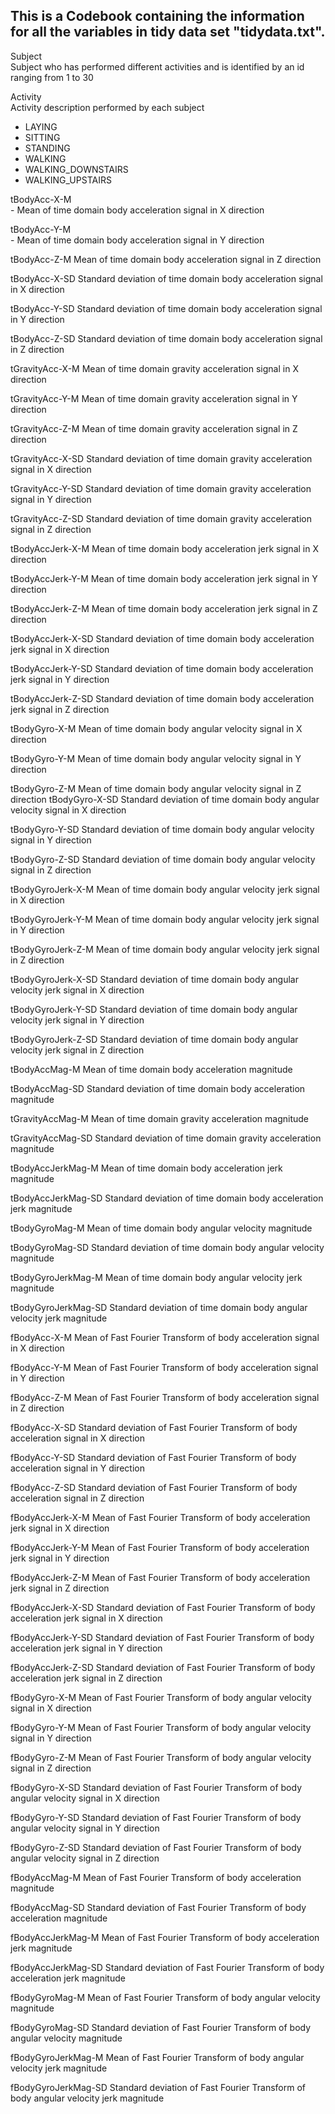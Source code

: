 ## This is a Codebook containing the information for all the variables in tidy data set "tidydata.txt".


Subject <br>
			Subject who has performed different activities and is identified by an id ranging from 1 to 30<br>


Activity<br>
			  Activity description performed by each subject<br>
* LAYING
* SITTING
* STANDING
* WALKING
* WALKING_DOWNSTAIRS
* WALKING_UPSTAIRS

tBodyAcc-X-M <br>
	- Mean of time domain body acceleration signal in X direction 

tBodyAcc-Y-M <br>
	- Mean of time domain body acceleration signal in Y direction

tBodyAcc-Z-M 
		Mean of time domain body acceleration signal in Z direction

tBodyAcc-X-SD 
		Standard deviation of time domain body acceleration signal in X direction

tBodyAcc-Y-SD 
		Standard deviation of time domain body acceleration signal in Y direction

tBodyAcc-Z-SD 
		Standard deviation of time domain body acceleration signal in Z direction

tGravityAcc-X-M 
		Mean of time domain gravity acceleration signal in X direction

tGravityAcc-Y-M 
		Mean of time domain gravity acceleration signal in Y direction

tGravityAcc-Z-M 
		Mean of time domain gravity acceleration signal in Z direction

tGravityAcc-X-SD 
		Standard deviation of time domain gravity acceleration signal in X direction

tGravityAcc-Y-SD 
		Standard deviation of time domain gravity acceleration signal in Y direction

tGravityAcc-Z-SD 
		Standard deviation of time domain gravity acceleration signal in Z direction

tBodyAccJerk-X-M 
		Mean of time domain body acceleration jerk signal in X direction

tBodyAccJerk-Y-M 
		Mean of time domain body acceleration jerk signal in Y direction

tBodyAccJerk-Z-M 
 		Mean of time domain body acceleration jerk signal in Z direction

tBodyAccJerk-X-SD 
		Standard deviation of time domain body acceleration jerk signal in X direction

tBodyAccJerk-Y-SD 
		Standard deviation of time domain body acceleration jerk signal in Y direction

tBodyAccJerk-Z-SD 
		Standard deviation of time domain body acceleration jerk signal in Z direction

tBodyGyro-X-M 
		Mean of time domain body angular velocity signal in X direction

tBodyGyro-Y-M 
		Mean of time domain body angular velocity signal in Y direction

tBodyGyro-Z-M 
		Mean of time domain body angular velocity signal in Z direction
										tBodyGyro-X-SD 
		Standard deviation of time domain body angular velocity signal in X direction

tBodyGyro-Y-SD 
		Standard deviation of time domain body angular velocity signal in Y direction

tBodyGyro-Z-SD 
		Standard deviation of time domain body angular velocity signal in Z direction

tBodyGyroJerk-X-M 
		Mean of time domain body angular velocity jerk signal in X direction

tBodyGyroJerk-Y-M 
		Mean of time domain body angular velocity jerk signal in Y direction

tBodyGyroJerk-Z-M 
		Mean of time domain body angular velocity jerk signal in Z direction

tBodyGyroJerk-X-SD 
		Standard deviation of time domain body angular velocity jerk signal in X direction

tBodyGyroJerk-Y-SD 
		Standard deviation of time domain body angular velocity jerk signal in Y direction

tBodyGyroJerk-Z-SD 
		Standard deviation of time domain body angular velocity jerk signal in Z direction

tBodyAccMag-M 
		Mean of time domain body acceleration magnitude

tBodyAccMag-SD
		Standard deviation of time domain body acceleration magnitude

tGravityAccMag-M 
		Mean of time domain gravity acceleration magnitude

tGravityAccMag-SD
		Standard deviation of time domain gravity acceleration magnitude

tBodyAccJerkMag-M 
		Mean of time domain body acceleration jerk magnitude

tBodyAccJerkMag-SD
		Standard deviation of time domain body acceleration jerk magnitude

tBodyGyroMag-M 
		Mean of time domain body angular velocity magnitude

tBodyGyroMag-SD
		Standard deviation of time domain body angular velocity magnitude

tBodyGyroJerkMag-M 
		Mean of time domain body angular velocity jerk magnitude

tBodyGyroJerkMag-SD
		Standard deviation of time domain body angular velocity jerk magnitude

fBodyAcc-X-M 
		Mean of Fast Fourier Transform of body acceleration signal in X direction

fBodyAcc-Y-M 
		Mean of Fast Fourier Transform of body acceleration signal in Y direction

fBodyAcc-Z-M 
		Mean of Fast Fourier Transform of body acceleration signal in Z direction

fBodyAcc-X-SD 
		Standard deviation of Fast Fourier Transform of body acceleration signal in X direction

fBodyAcc-Y-SD 
		Standard deviation of Fast Fourier Transform of body acceleration signal in Y direction

fBodyAcc-Z-SD 
		Standard deviation of Fast Fourier Transform of body acceleration signal in Z direction

fBodyAccJerk-X-M 
		Mean of Fast Fourier Transform of body acceleration jerk signal in X direction

fBodyAccJerk-Y-M 
		Mean of Fast Fourier Transform of body acceleration jerk signal in Y direction

fBodyAccJerk-Z-M 
		Mean of Fast Fourier Transform of body acceleration jerk signal in Z direction

fBodyAccJerk-X-SD 
		Standard deviation of Fast Fourier Transform of body acceleration jerk signal in X direction

fBodyAccJerk-Y-SD 
		Standard deviation of Fast Fourier Transform of body acceleration jerk signal in Y direction

fBodyAccJerk-Z-SD 
		Standard deviation of Fast Fourier Transform of body acceleration jerk signal in Z direction

fBodyGyro-X-M 
		Mean of Fast Fourier Transform of body angular velocity signal in X direction

fBodyGyro-Y-M 
		Mean of Fast Fourier Transform of body angular velocity signal in Y direction

fBodyGyro-Z-M 
		Mean of Fast Fourier Transform of body angular velocity signal in Z direction

fBodyGyro-X-SD 
		Standard deviation of Fast Fourier Transform of body angular velocity signal in X direction

fBodyGyro-Y-SD 
		Standard deviation of Fast Fourier Transform of body angular velocity signal in Y direction

fBodyGyro-Z-SD 
		Standard deviation of Fast Fourier Transform of body angular velocity signal in Z direction

fBodyAccMag-M 
		Mean of Fast Fourier Transform of body acceleration magnitude

fBodyAccMag-SD
		Standard deviation of Fast Fourier Transform of body acceleration magnitude

fBodyAccJerkMag-M 
		Mean of Fast Fourier Transform of body acceleration jerk magnitude

fBodyAccJerkMag-SD
		Standard deviation of Fast Fourier Transform of body acceleration jerk magnitude

fBodyGyroMag-M 
		Mean of Fast Fourier Transform of body angular velocity magnitude

fBodyGyroMag-SD
		Standard deviation of Fast Fourier Transform of body angular velocity magnitude

fBodyGyroJerkMag-M 
		Mean of Fast Fourier Transform of body angular velocity jerk magnitude

fBodyGyroJerkMag-SD
		Standard deviation of Fast Fourier Transform of body angular velocity jerk magnitude

